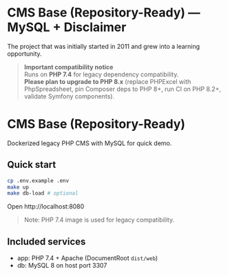 # CMS Base (Repository-Ready) — MySQL + Disclaimer

The project that was initially started in 2011 and grew into a learning opportunity.

> **Important compatibility notice**  
Runs on **PHP 7.4** for legacy dependency compatibility.  
**Please plan to upgrade to PHP 8.x** (replace PHPExcel with PhpSpreadsheet, pin Composer deps to PHP 8+, run CI on PHP 8.2+, validate Symfony components). 

# CMS Base (Repository-Ready)

Dockerized legacy PHP CMS with MySQL for quick demo.

## Quick start
```bash
cp .env.example .env
make up
make db-load # optional
```
Open http://localhost:8080

> Note: PHP 7.4 image is used for legacy compatibility.

## Included services
- app: PHP 7.4 + Apache (DocumentRoot `dist/web`)
- db: MySQL 8 on host port 3307
